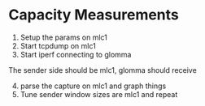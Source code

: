 # Capacity Measurements

1. Setup the params on mlc1
2. Start tcpdump on mlc1
3. Start iperf connecting to glomma
  
  The sender side should be mlc1, glomma should receive

4. parse the capture on mlc1 and graph things
5. Tune sender window sizes are mlc1 and repeat